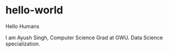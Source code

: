 # hello-world
Hello Humans

I am Ayush Singh, Computer Science Grad at GWU. Data Science specialization.
